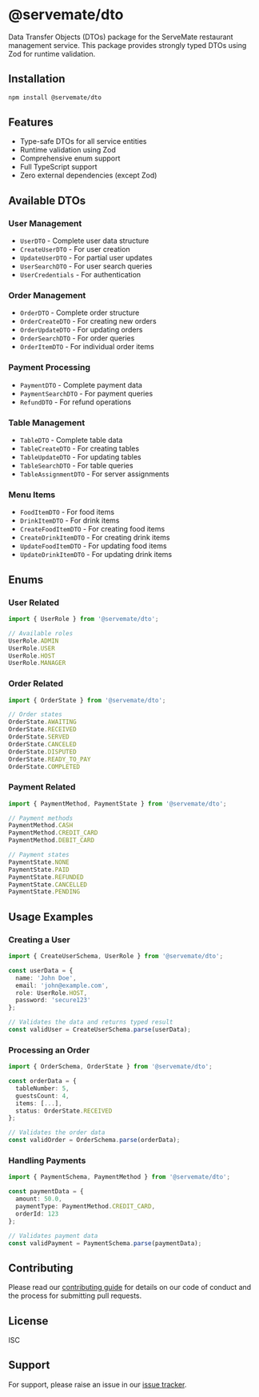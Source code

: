 # @servemate/dto

Data Transfer Objects (DTOs) package for the ServeMate restaurant management service. This package provides strongly typed DTOs using Zod for runtime validation.

## Installation

```bash
npm install @servemate/dto
```

## Features

- Type-safe DTOs for all service entities
- Runtime validation using Zod
- Comprehensive enum support
- Full TypeScript support
- Zero external dependencies (except Zod)

## Available DTOs

### User Management
- `UserDTO` - Complete user data structure
- `CreateUserDTO` - For user creation
- `UpdateUserDTO` - For partial user updates
- `UserSearchDTO` - For user search queries
- `UserCredentials` - For authentication

### Order Management
- `OrderDTO` - Complete order structure
- `OrderCreateDTO` - For creating new orders
- `OrderUpdateDTO` - For updating orders
- `OrderSearchDTO` - For order queries
- `OrderItemDTO` - For individual order items

### Payment Processing
- `PaymentDTO` - Complete payment data
- `PaymentSearchDTO` - For payment queries
- `RefundDTO` - For refund operations

### Table Management
- `TableDTO` - Complete table data
- `TableCreateDTO` - For creating tables
- `TableUpdateDTO` - For updating tables
- `TableSearchDTO` - For table queries
- `TableAssignmentDTO` - For server assignments

### Menu Items
- `FoodItemDTO` - For food items
- `DrinkItemDTO` - For drink items
- `CreateFoodItemDTO` - For creating food items
- `CreateDrinkItemDTO` - For creating drink items
- `UpdateFoodItemDTO` - For updating food items
- `UpdateDrinkItemDTO` - For updating drink items

## Enums

### User Related
```typescript
import { UserRole } from '@servemate/dto';

// Available roles
UserRole.ADMIN
UserRole.USER
UserRole.HOST
UserRole.MANAGER
```

### Order Related
```typescript
import { OrderState } from '@servemate/dto';

// Order states
OrderState.AWAITING
OrderState.RECEIVED
OrderState.SERVED
OrderState.CANCELED
OrderState.DISPUTED
OrderState.READY_TO_PAY
OrderState.COMPLETED
```

### Payment Related
```typescript
import { PaymentMethod, PaymentState } from '@servemate/dto';

// Payment methods
PaymentMethod.CASH
PaymentMethod.CREDIT_CARD
PaymentMethod.DEBIT_CARD

// Payment states
PaymentState.NONE
PaymentState.PAID
PaymentState.REFUNDED
PaymentState.CANCELLED
PaymentState.PENDING
```

## Usage Examples

### Creating a User
```typescript
import { CreateUserSchema, UserRole } from '@servemate/dto';

const userData = {
  name: 'John Doe',
  email: 'john@example.com',
  role: UserRole.HOST,
  password: 'secure123'
};

// Validates the data and returns typed result
const validUser = CreateUserSchema.parse(userData);
```

### Processing an Order
```typescript
import { OrderSchema, OrderState } from '@servemate/dto';

const orderData = {
  tableNumber: 5,
  guestsCount: 4,
  items: [...],
  status: OrderState.RECEIVED
};

// Validates the order data
const validOrder = OrderSchema.parse(orderData);
```

### Handling Payments
```typescript
import { PaymentSchema, PaymentMethod } from '@servemate/dto';

const paymentData = {
  amount: 50.0,
  paymentType: PaymentMethod.CREDIT_CARD,
  orderId: 123
};

// Validates payment data
const validPayment = PaymentSchema.parse(paymentData);
```

## Contributing

Please read our [contributing guide](CONTRIBUTING.md) for details on our code of conduct and the process for submitting pull requests.

## License

ISC

## Support

For support, please raise an issue in our [issue tracker](https://github.com/inmorpher/ServeMate-DTO/issues).
